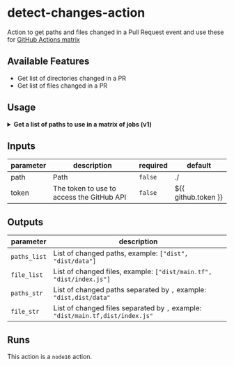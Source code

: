 # detect-changes-action

Action to get paths and files changed in a Pull Request event and use these for [GitHub Actions matrix](https://docs.github.com/en/actions/using-jobs/using-a-matrix-for-your-jobs)

## Available Features
- Get list of directories changed in a PR
- Get list of files changed in a PR

## Usage
<details><summary><strong> Get a list of paths to use in a matrix of jobs (v1)</strong></summary>

```yaml
name: 'PR Detect changes'
on:
  pull_request:
    types: [synchronize, opened, reopened, labeled]
    branches:
      - main
jobs:
  changes:
    runs-on: ubuntu-latest
    outputs:
      packages: ${{ steps.filter.outputs.paths_list }}
    steps:
      - uses: actions/checkout@v3
      - name: Annotate PR
        id: filter
        uses: fabidick22/detect-changes-action@v1
        with:
          path: "modules/"

  build:
    needs: changes
    strategy:
      matrix:
        package: ${{ fromJSON(needs.changes.outputs.packages) }}
    runs-on: ubuntu-latest
    steps:
      - run: echo '${{ matrix.package }}'
```
</details>

<!-- action-docs-inputs -->
## Inputs

| parameter | description | required | default |
| - | - | - | - |
| path | Path | `false` | ./ |
| token | The token to use to access the GitHub API | `false` | ${{ github.token }} |



<!-- action-docs-inputs -->

<!-- action-docs-outputs -->
## Outputs

| parameter | description |
| - | - |
| `paths_list` | List of changed paths, example: `["dist", "dist/data"]`             |
| `file_list`  | List of changed files, example: `["dist/main.tf", "dist/index.js"]` |
| `paths_str`  | List of changed paths separated by `,` example: `"dist,dist/data"`  |
| `file_str`   | List of changed files separated by `,` example: `"dist/main.tf,dist/index.js"` |



<!-- action-docs-outputs -->

<!-- action-docs-runs -->
## Runs

This action is a `node16` action.


<!-- action-docs-runs -->
